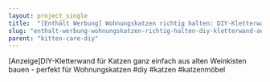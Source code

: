 ```yaml
---
layout: project_single
title:  "[Enthält Werbung] Wohnungskatzen richtig halten: DIY-Kletterwand aus alten Weinkisten"
slug: "enthalt-werbung-wohnungskatzen-richtig-halten-diy-kletterwand-aus-alten-weinkisten"
parent: "kitten-care-diy"
---
```

[Anzeige]DIY-Kletterwand für Katzen ganz einfach aus alten Weinkisten bauen - perfekt für Wohnungskatzen #diy #katzen #katzenmöbel